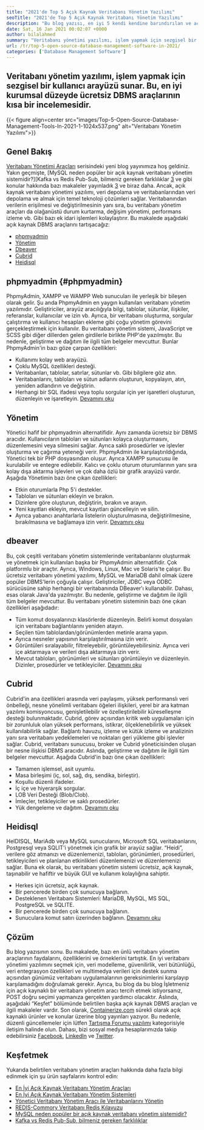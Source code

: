 ```yaml
---
title: "2021'de Top 5 Açık Kaynak Veritabanı Yönetim Yazılımı" 
seoTitle: "2021'de Top 5 Açık Kaynak Veritabanı Yönetim Yazılımı" 
description: "Bu blog yazısı, en iyi 5 kendi kendine barındırılan ve açık kaynaklı veritabanı yönetim yazılımı hakkında. Bunlar Phpmyadmin, Adminer, Dbeaver, Cubrid ve Heidisql'dir." 
date: Sat, 16 Jan 2021 00:02:07 +0000
author: bilalahmed
summary: "Veritabanı yönetimi yazılımı, işlem yapmak için sezgisel bir kullanıcı arayüzü sunar. Bu, en iyi kurumsal düzeyde ücretsiz DBMS araçlarının kısa bir incelemesidir." 
url: /tr/top-5-open-source-database-management-software-in-2021/
categories: ['Database Management Software']
---
```


## Veritabanı yönetim yazılımı, işlem yapmak için sezgisel bir kullanıcı arayüzü sunar. Bu, en iyi kurumsal düzeyde ücretsiz DBMS araçlarının kısa bir incelemesidir.

{{< figure align=center src="images/Top-5-Open-Source-Database-Management-Tools-In-2021-1-1024x537.png" alt="Veritabanı Yönetim Yazılımı">}}


## Genel Bakış
[Veritabanı Yönetimi Araçları][1] serisindeki yeni blog yayınımıza hoş geldiniz. Yakın geçmişte, [MySQL neden popüler bir açık kaynak veritabanı yönetim sistemidir?][Kafka vs Redis Pub-Sub, bilmeniz gereken farklılıklar [3] ve gibi konular hakkında bazı makaleler yayınladık [3] ve biraz daha. Ancak, açık kaynak veritabanı yönetimi yazılımı, veri depolama ve veritabanlarından veri depolama ve almak için temel teknoloji çözümleri sağlar. Veritabanından verilerin erişilmesi ve değiştirilmesinin yanı sıra, bu veritabanı yönetim araçları da olağanüstü durum kurtarma, değişim yönetimi, performans izleme vb. Gibi bazı ek idari işlemleri kolaylaştırır.
Bu makalede aşağıdaki açık kaynak DBMS araçlarını tartışacağız:
  * [phpmyadmin][4]
  * [Yönetim][5]
  * [Dbeaver][6]
  * [Cubrid][7]
  * [Heidisql][8]

## phpmyadmin   {#phpmyadmin}
PhpmyAdmin, XAMPP ve WAMPP Web sunucuları ile yerleşik bir bileşen olarak gelir. Şu anda PhpmyAdmin en yaygın kullanılan veritabanı yönetim yazılımıdır. Geliştiriciler, arayüz aracılığıyla bilgi, tablolar, sütunlar, ilişkiler, referanslar, kullanıcılar ve izin vb. Ayrıca, bir veritabanı oluşturma, sorgular çalıştırma ve kullanıcı hesapları ekleme gibi çoğu yönetim görevini gerçekleştirmek için kullanılır. Bu veritabanı yönetim sistemi, JavaScript ve SCSS gibi diğer dillerden gelen girdilerle birlikte PHP'de yazılmıştır. Bu nedenle, geliştirme ve dağıtım ile ilgili tüm belgeler mevcuttur. Bunlar PhpmyAdmin'in bazı göze çarpan özellikleri:
  * Kullanımı kolay web arayüzü.
  * Çoklu MySQL özellikleri desteği.
  * Veritabanları, tablolar, satırlar, sütunlar vb. Gibi bilgilere göz atın.
  * Veritabanlarını, tabloları ve sütun adlarını oluşturun, kopyalayın, atın, yeniden adlandırın ve değiştirin.
  * Herhangi bir SQL ifadesi veya toplu sorgular için yer işaretleri oluşturun, düzenleyin ve işaretleyin.
[Devamını oku][9]

## Yönetim
Yönetici hafif bir phpmyadmin alternatifidir. Aynı zamanda ücretsiz bir DBMS aracıdır. Kullanıcıların tabloları ve sütunları kolayca oluşturmasını, düzenlemesini veya silmesini sağlar. Ayrıca saklı prosedürler ve işlevler oluşturma ve çağırma yeteneği verir. PhpmyAdmin ile karşılaştırıldığında, Yönetici tek bir PHP dosyasından oluşur. Ayrıca XAMPP sunucusu ile kurulabilir ve entegre edilebilir. Kalıcı ve çoklu oturum oturumlarının yanı sıra kolay dışa aktarma işlevleri ve çok daha özlü bir grafik arayüzü vardır. Aşağıda Yönetimin bazı öne çıkan özellikleri:
  * Etkin oturumlarla Php 5'i destekler.
  * Tabloları ve sütunları ekleyin ve bırakın.
  * Dizinlere göre oluşturun, değiştirin, bırakın ve arayın.
  * Yeni kayıtları ekleyin, mevcut kayıtları güncelleyin ve silin.
  * Ayrıca yabancı anahtarlarla listelerin oluşturulmasına, değiştirilmesine, bırakılmasına ve bağlamaya izin verir.
[Devamını oku][10]

## dbeaver
Bu, çok çeşitli veritabanı yönetim sistemlerinde veritabanlarını oluşturmak ve yönetmek için kullanılan başka bir PhpmyAdmin alternatifidir. Çok platformlu bir araçtır. Ayrıca, Windows, Linux, Mac ve Solaris'te çalışır. Bu ücretsiz veritabanı yönetimi yazılımı, MySQL ve MariaDB dahil olmak üzere popüler DBMS'lerin çoğuyla çalışır. Geliştiriciler, JDBC veya ODBC sürücüsüne sahip herhangi bir veritabanında DBeaver'ı kullanabilir. Dahası, esas olarak Java'da yazılmıştır. Bu nedenle, geliştirme ve dağıtım ile ilgili tüm belgeler mevcuttur. Bu veritabanı yönetim sisteminin bazı öne çıkan özellikleri aşağıdadır:
  * Tüm komut dosyalarınızı klasörlerde düzenleyin. Belirli komut dosyaları için veritabanı bağlantılarını yeniden atayın.
  * Seçilen tüm tablolardan/görünümlerden metinle arama yapın.
  * Ayrıca nesneler yapısının karşılaştırılmasına izin verir.
  * Görüntüleri sıralayabilir, filtreleyebilir, görüntüleyebilirsiniz. Ayrıca veri içe aktarmaya ve verileri dışa aktarmaya izin verir.
  * Mevcut tabloları, görünümleri ve sütunları görüntüleyin ve düzenleyin. Dizinler, prosedürler ve tetikleyiciler.
[Devamını oku][11]

## Cubrid
Cubrid'in ana özellikleri arasında veri paylaşımı, yüksek performanslı veri önbelleği, nesne yönelimli veritabanı öğeleri ilişkileri, yerel bir ara katman yazılımı komisyoncusu, genişletilebilir ve özelleştirilebilir küreselleşme desteği bulunmaktadır. Cubrid, görev açısından kritik web uygulamaları için bir zorunluluk olan yüksek performans, istikrar, ölçeklenebilirlik ve yüksek kullanılabilirlik sağlar. Bağlantı havuzu, izleme ve kütük izleme ve analizinin yanı sıra veritabanı yedeklemeleri ve noktaları geri yükleme gibi işlevler sağlar. Cubrid, veritabanı sunucusu, broker ve Cubrid yöneticisinden oluşan bir nesne ilişkisi DBMS aracıdır. Aslında, geliştirme ve dağıtım ile ilgili tüm belgeler mevcuttur. Aşağıda Cubrid'in bazı öne çıkan özellikleri:
  * Tamamen işlemsel, asit uyumlu.
  * Masa birleşimi (iç, sol, sağ, dış, sendika, birleştir).
  * Koşullu düzenli ifadeler.
  * İç içe ve hiyerarşik sorgular.
  * LOB Veri Desteği (Blob/Clob).
  * İmleçler, tetikleyiciler ve saklı prosedürler.
  * Yük dengeleme ve dağıtım.
[Devamını oku][12]

## Heidisql
HeIDISQL, MariAdb veya MySQL sunucularını, Microsoft SQL veritabanlarını, Postgresql veya SQLIT'i yönetmek için grafik bir arayüz sağlar. “Heidi”, verilere göz atmanızı ve düzenlemenizi, tabloları, görünümleri, prosedürleri, tetikleyicileri ve planlanan etkinlikleri düzenlemenizi ve düzenlemenizi sağlar. Buna ek olarak, bu veritabanı yönetim sistemi ücretsiz, açık kaynak, taşınabilir ve hafiftir ve büyük GUI ve kullanım kolaylığına sahiptir.
  * Herkes için ücretsiz, açık kaynak.
  * Bir pencerede birden çok sunucuya bağlanın.
  * Desteklenen Veritabanı Sistemleri: MariaDB, MySQL, MS SQL, PostgreSQL ve SQLITE.
  * Bir pencerede birden çok sunucuya bağlanın.
  * Sunuculara komut satırı üzerinden bağlanın.
[Devamını oku][13]

## Çözüm
Bu blog yazısının sonu. Bu makalede, bazı en ünlü veritabanı yönetim araçlarının faydalarını, özelliklerini ve örneklerini tartıştık. En iyi veritabanı yönetimi yazılımını seçmek için, veri modelleme, güvenilirlik, veri bütünlüğü, veri entegrasyon özellikleri ve multimedya verileri için destek sunma açısından günümüz veritabanı uygulamalarının gereksinimlerini karşılayıp karşılamadığını doğrulamak gerekir. Ayrıca, bu blog da bu blog İşletmeniz için açık kaynaklı bir veritabanı yönetim aracı tercih etmek istiyorsanız, POST doğru seçimi yapmanıza gerçekten yardımcı olacaktır. Aslında, aşağıdaki “Keşfet” bölümünde belirtilen başka açık kaynak DBMS araçları ve ilgili makaleler vardır.
Son olarak, [Containerize.com][14] sürekli olarak açık kaynaklı ürünler ve konular üzerine blog yayınları yazıyor. Bu nedenle, düzenli güncellemeler için lütfen [Tartışma Forumu yazılımı][15] kategorisiyle iletişim halinde olun. Dahası, bizi sosyal medya hesaplarımızda takip edebilirsiniz [Facebook][16], [LinkedIn][17] ve [Twitter][18].

## Keşfetmek
Yukarıda belirtilen veritabanı yönetim araçları hakkında daha fazla bilgi edinmek için şu ürün sayfalarını kontrol edin:
  * [En İyi Açık Kaynak Veritabanı Yönetim Araçları][1]
  * [En İyi Açık Kaynak Veritabanı Yönetim Sistemleri][19]
  * [Yönetici Veritabanı Yönetim Aracı ile Veritabanlarını Yönetin][20]
  * [REDIS-Commory Veritabanı Redis Kılavuzu][21]
  * [MySQL neden popüler bir açık kaynak veritabanı yönetim sistemidir?][2]
  * [Kafka vs Redis Pub-Sub, bilmeniz gereken farklılıklar][3]

  
[1]: https://products.containerize.com/database-management/
[2]: https://blog.containerize.com/2021/02/18/why-mysql-is-a-popular-open-source-database-management-system/
[3]: https://blog.containerize.com/database-management-software/kafka-vs-redis-pub-sub-differences-which-you-should-know/
[4]: #phpmyadmin
[5]: #adminer
[6]: #dbeaver
[7]: #cubrid
[8]: #heidisql
[9]: https://products.containerize.com/database-management/phpmyadmin
[10]: https://products.containerize.com/database-management/adminer
[11]: https://products.containerize.com/database-management/dbeaver
[12]: https://products.containerize.com/database-management/cubrid
[13]: https://products.containerize.com/database-management/heidisql
[14]: https://www.containerize.com/
[15]: https://products.containerize.com/discussion-forum/
[16]: https://web.facebook.com/containerize
[17]: https://www.linkedin.com/company/containerize/
[18]: https://twitter.com/containerize_co
[19]: https://products.containerize.com/database-management-system
[20]: https://blog.containerize.com/2021/03/05/manage-databases-with-adminer-database-management-tool/
[21]: https://blog.containerize.com/database-management-software/a-beginners-guide-to-redis-in-memory-database/
